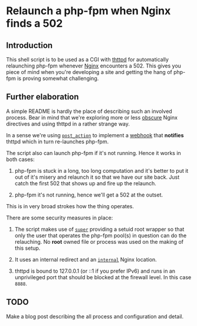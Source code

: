 # Relaunch a php-fpm when Nginx finds a 502

## Introduction

This shell script is to be used as a CGI with
[thttpd](http://www.acme.com/software/thttpd/) for automatically
relaunching php-fpm whenever [Nginx](http://nginx.org) encounters a
502. This gives you piece of mind when you're developing a site and
getting the hang of php-fpm is proving somewhat challenging.

## Further elaboration

A simple README is hardly the place of describing such an involved
process. Bear in mind that we're exploring more or less
[obscure](http://wiki.nginx.org/HttpCoreModule#post_action) Nginx
directives and using thttpd in a rather strange way.

In a sense we're using
[`post_action`](http://wiki.nginx.org/HttpCoreModule#post_action) to
implement a [webhook](http://www.webhooks.org) that **notifies**
thttpd which in turn re-launches php-fpm.

The script also can launch php-fpm if it's not running. Hence it works
in both cases:

 1. php-fpm is stuck in a long, too long computation and it's better
    to put it out of it's misery and relaunch it so that we have our
    site back. Just catch the first 502 that shows up and fire up the
    relaunch.
    
 2. php-fpm it's not running, hence we'll get a 502 at the outset.
 
 This is in very broad strokes how the thing operates.
 
 There are some security measures in place:
 
  1. The script makes use of
     [`super`](http://www.ucolick.org/~will/RUE/super/README)
     providing a setuid root wrapper so that only the user that
     operates the php-fpm pool(s) in question can do the relauching.
     No **root** owned file or process was used on the making of this
     setup.
     
  2. It uses an internal redirect and an
     [`internal`](http://wiki.nginx.org/HttpCoreModule#internal) Nginx
     location.
     
  3. thttpd is bound to 127.0.0.1 (or ::1 if you prefer IPv6) and runs
     in an unprivileged port that should be blocked at the firewall
     level. In this case `8888`.
 
 ## TODO
 
 Make a blog post describing the all process and configuration and
 detail.
